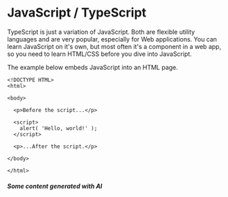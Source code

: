 # JavaScript / TypeScript

TypeScript is just a variation of JavaScript.  Both are flexible utility languages and are very popular, especially for Web applications.  You can learn JavaScript on it's own, but most often it's a component in a web app, so you need to learn HTML/CSS before you dive into JavaScript.

The example below embeds JavaScript into an HTML page.

```
<!DOCTYPE HTML>
<html>

<body>

  <p>Before the script...</p>

  <script>
    alert( 'Hello, world!' );
  </script>

  <p>...After the script.</p>

</body>

</html>
```

##### Some content generated with AI
